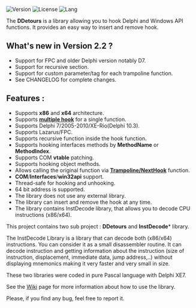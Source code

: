 ![Version](https://img.shields.io/badge/version-v2.2-yellow.svg)
![License](https://img.shields.io/github/license/MahdiSafsafi/DDetours)
![Lang](https://img.shields.io/github/languages/top/MahdiSafsafi/DDetours.svg)

The **DDetours** is a library allowing you to hook Delphi and Windows API functions. It provides an easy way to insert and remove hook.

## What's new in Version 2.2 ? ##
* Support for FPC and older Delphi version notably D7.
* Support for recursive section.
* Support for custom parameter/tag for each trampoline function.
* See CHANGELOG for complete changes.

## Features : ##
* Supports **x86** and **x64** architecture.
* Supports <u><b>multiple hook</b></u> for a single function.
* Supports Delphi 7/2005-2010/XE-Rio(Delphi 10.3).
* Supports Lazarus/FPC.
* Supports recursive function inside the hook function.
* Supports hooking interfaces methods by **MethodName** or **MethodIndex**.
* Supports COM **vtable** patching.
* Supports hooking object methods.
* Allows calling the original function via <u><b>Trampoline/NextHook</b></u> function.
* **COM**/**Interfaces**/**win32api** support.
* Thread-safe for hooking and unhooking.
* 64 bit address is supported.
* The library does not use any external library.
* The library can insert and remove the hook at any time.
* The library contains InstDecode library, that allows you to decode CPU instructions (x86/x64).

This project contains two sub project : **DDetours** and **InstDecode*** library.

The InstDecode Library is a library that can decode both (x86/x64) instructions. You can consider it as a small disassembler routine.
It can decode instruction and getting information about the instruction (size of instruction, displacement, immediate data, jump address,..) without displaying mnemonics making it very faster and very small in size.

These two libraries were coded in pure Pascal language with Delphi XE7.

See the [Wiki](https://github.com/MahdiSafsafi/DDetours/wiki) page for more information about how to use the library.

Please, if you find any bug, feel free to report it.
